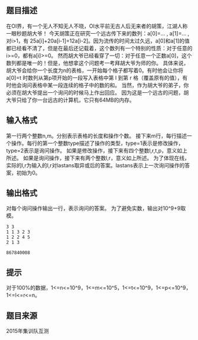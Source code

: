 


## 题目描述
在OI界，有一个无人不知无人不晓，OI水平前无古人后无来者的胡策，江湖人称一眼秒题胡大爷！
今天胡策正在研究一个远古传下来的数列：a[0]=... , a[1]=... ,对i>1，有 25a[i]+20a[i-1]=12a[i-2]。因为流传的时间太过久远，a[0]和a[1]的值都已经看不清了，但是在最后还记载着，这个数列有一个特别的性质：对于任意的i>=0，都有a[i]>=0。
然而胡大爷已经看穿了一切：对于任意一个正数a[0]，这个数列都是唯一的！但是，他想拿这个问题考一考拜胡大爷为师的你。
具体来说，胡大爷会给你一个长度为n的表格，一开始每个格子都写着0。有时他会让你将a[0]=t 时数列从第p项开始的一段写入表格中第 l 到第 r 格（覆盖原有的值），有时他会询问表格中某一段连续的格子中的数的和。
当然，作为胡大爷的弟子，你必须在胡大爷提出一个询问的时候马上作出回应。
因为这是一个远古的问题，胡大爷只给了你一台远古的计算机，它只有64MB的内存。
## 输入格式
第一行两个整数n,m。分别表示表格的长度和操作个数。
接下来m行，每行描述一个操作。每行的第一个整数type描述了操作的类型，type=1表示是修改操作，type=2表示是询问操作。
如果是修改操作，接下来有四个整数l,r,t,p，意义如上所述。
如果是询问操作，接下来有两个整数l,r，意义如上所述。
为了体现在线，实际的l,r为输入的l,r对lastans取异或后的答案。lastans表示上一次询问操作的答案，初始为0。
## 输出格式
对每个询问操作输出一行，表示询问的答案。
为了避免实数，输出对10^9+9取模。

```input1
3 3
1 1 3 2 3
1 2 2 4 5
2 1 3

```

```output1
867840008
```

## 提示
对于100%的数据，1<=n<=10^9，1<=m<=10^5，1<=t<=10^9，1<=p<=10^9，1<=l<=r<=n。
## 题目来源
2015年集训队互测


